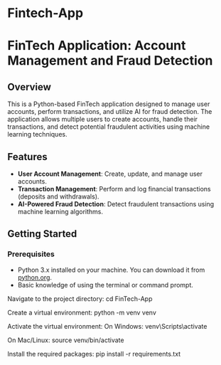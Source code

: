 # Fintech-App
# FinTech Application: Account Management and Fraud Detection

## Overview
This is a Python-based FinTech application designed to manage user accounts, perform transactions, and utilize AI for fraud detection. The application allows multiple users to create accounts, handle their transactions, and detect potential fraudulent activities using machine learning techniques.

## Features
- **User Account Management**: Create, update, and manage user accounts.
- **Transaction Management**: Perform and log financial transactions (deposits and withdrawals).
- **AI-Powered Fraud Detection**: Detect fraudulent transactions using machine learning algorithms.

## Getting Started

### Prerequisites
- Python 3.x installed on your machine. You can download it from [python.org](https://www.python.org/downloads/).
- Basic knowledge of using the terminal or command prompt.

Navigate to the project directory:
cd FinTech-App

Create a virtual environment:
python -m venv venv

Activate the virtual environment:
On Windows:
venv\Scripts\activate

On Mac/Linux:
source venv/bin/activate

Install the required packages:
pip install -r requirements.txt
